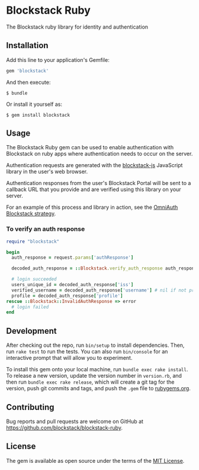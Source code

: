 # Blockstack Ruby

The Blockstack ruby library for identity and authentication

## Installation

Add this line to your application's Gemfile:

```ruby
gem 'blockstack'
```

And then execute:

    $ bundle

Or install it yourself as:

    $ gem install blockstack

## Usage

The Blockstack Ruby gem can be used to enable authentication with Blockstack on ruby apps
where authentication needs to occur on the server.

Authentication requests are generated with the [blockstack-js](https://github.com/blockstack/blockstack.js) JavaScript library in the user's web browser.

Authentication responses from the user's Blockstack Portal will be sent to a callback URL
that you provide and are verified using this library on your server.

For an example of this process and library in action, see
the [OmniAuth Blockstack strategy](https://github.com/blockstack/omniauth-blockstack).

### To verify an auth response

```ruby
require "blockstack"

begin
  auth_response = request.params['authResponse']

  decoded_auth_response = ::Blockstack.verify_auth_response auth_response

  # login succeeded
  users_unique_id = decoded_auth_response['iss']
  verified_username = decoded_auth_response['username'] # nil if not provided
  profile = decoded_auth_response['profile']
rescue ::Blockstack::InvalidAuthResponse => error
  # login failed
end
```

## Development

After checking out the repo, run `bin/setup` to install dependencies. Then, run `rake test` to run the tests. You can also run `bin/console` for an interactive prompt that will allow you to experiment.

To install this gem onto your local machine, run `bundle exec rake install`. To release a new version, update the version number in `version.rb`, and then run `bundle exec rake release`, which will create a git tag for the version, push git commits and tags, and push the `.gem` file to [rubygems.org](https://rubygems.org).

## Contributing

Bug reports and pull requests are welcome on GitHub at https://github.com/blockstack/blockstack-ruby.


## License

The gem is available as open source under the terms of the [MIT License](http://opensource.org/licenses/MIT).
